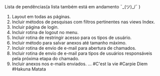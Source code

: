 Lista de pendências(a lista também está em andamento ¯\_(ツ)_/¯ )
1. Layout em todas as páginas.
2. Incluir métodos de pesquisas com filtros pertinentes nas views Index.
3. Incluir página de login.
4. Incluir rotina de logout no menu.
5. Incluir rotina de restringir acesso para os tipos de usuário.
6. Incluir método para salvar anexos até tamanho máximo.
7. Incluir rotina de envio de e-mail para abertura de chamados.
8. Incluir rotina de envio de e-mail para tipos de usuários responsáveis pela próxima etapa do chamado.
9. Incluir anexos nos e-mails enviados.
...
#C'est la vie
#Carpie Diem
#Hakuna Matata
